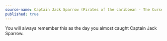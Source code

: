 ```yaml
---
source-name: Captain Jack Sparrow (Pirates of the caribbean - The Curse Of The Black Pearl)
published: true
---
```


<p>You will always remember this as the day you almost caught Captain Jack Sparrow.</p>


